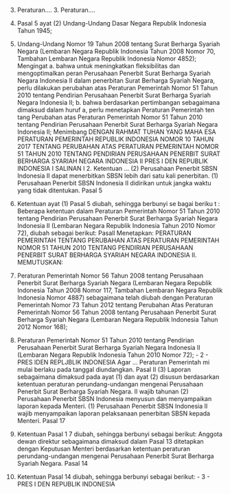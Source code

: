  3. Peraturan.... 3. Peraturan....
1. Pasal 5 ayat (2) Undang-Undang Dasar Negara Republik Indonesia Tahun 1945;
2. Undang-Undang Nomor 19 Tahun 2008 tentang Surat Berharga Syariah Negara (Lembaran Negara Republik Indonesia Tahun 2008 Nomor 70, Tambahan Lembaran Negara Republik Indonesia Nomor 4852); Mengingat a. bahwa untuk meningkatkan fleksibilitas dan mengoptimalkan peran Perusahaan Penerbit Surat Berharga Syariah Negara Indonesia II dalam penerbitan Surat Berharga Syariah Negara, perlu dilakukan perubahan atas Peraturan Pemerintah Nomor 51 Tahun 2010 tentang Pendirian Perusahaan Penerbit Surat Berharga Syariah Negara Indonesia II;
b. bahwa berdasarkan pertimbangan sebagaimana dimaksud dalam huruf a, perlu menetapkan Peraturan Pemerintah ten tang Perubahan atas Peraturan Pemerintah Nomor 51 Tahun 2010 tentang Pendirian Perusahaan Penerbit Surat Berharga Syariah Negara Indonesia II; Menimbang
DENGAN RAHMAT TUHAN YANG MAHA ESA PERATURAN PEMERINTAH REPUBLIK INDONESIA NOMOR 10 TAHUN 2017 TENTANG PERUBAHAN ATAS PERATURAN PEMERINTAH NOMOR 51 TAHUN 2010 TENTANG PENDIRIAN PERUSAHAAN PENERBIT SURAT BERHARGA SYARIAH NEGARA INDONESIA II PRES I DEN REPUBLIK INDONESIA I SALINAN I 2. Ketentuan ...
(2) Perusahaan Penerbit SBSN Indonesia II dapat menerbitkan SBSN lebih dari satu kali penerbitan.
(1) Perusahaan Penerbit SBSN Indonesia II didirikan untuk jangka waktu yang tidak ditentukan.
Pasal 5
1. Ketentuan ayat (1) Pasal 5 diubah, sehingga berbunyi se bagai beriku t : Beberapa ketentuan dalam Peraturan Pemerintah Nomor 51 Tahun 2010 tentang Pendirian Perusahaan Penerbit Surat Berharga Syariah Negara Indonesia II (Lembaran Negara Republik Indonesia Tahun 2010 Nomor 72), diubah sebagai berikut: Pasall Menetapkan: PERATURAN PEMERINTAH TENTANG PERUBAHAN ATAS PERATURAN PEMERINTAH NOMOR 51 TAHUN 2010 TENTANG PENDIRIAN PERUSAHAAN PENERBIT SURAT BERHARGA SYARIAH NEGARA INDONESIA II.
MEMUTUSKAN:

3. Peraturan Pemerintah Nomor 56 Tahun 2008 tentang Perusahaan Penerbit Surat Berharga Syariah Negara (Lembaran Negara Republik Indonesia Tahun 2008 Nomor 117, Tambahan Lembaran Negara Republik Indonesia Nomor 4887) sebagaimana telah diubah dengan Peraturan Pemerintah Nomor 73 Tahun 2012 tentang Perubahan Atas Peraturan Pemerintah Nomor 56 Tahun 2008 tentang Perusahaan Penerbit Surat Berharga Syariah Negara (Lembaran Negara Republik Indonesia Tahun 2012 Nomor 168);
4. Peraturan Pemerintah Nomor 51 Tahun 2010 tentang Pendirian Perusahaan Penerbit Surat Berharga Syariah Negara Indonesia II (Lembaran Negara Republik Indonesia Tahun 2010 Nomor 72); - 2 - PRES IDEN REPLJBLIK INDONESIA Agar ... Peraturan Pemerintah mi mulai berlaku pada tanggal diundangkan.
Pasal II
(3) Laporan sebagaimana dimaksud pada ayat (1) dan ayat (2) disusun berdasarkan ketentuan peraturan perundang-undangan mengenai Perusahaan Penerbit Surat Berharga Syariah Negara. II wajib tahunan (2) Perusahaan Penerbit SBSN Indonesia menyusun dan menyampaikan laporan kepada Menteri.
(1) Perusahaan Penerbit SBSN Indonesia II wajib menyampaikan laporan pelaksanaan penerbitan SBSN kepada Menteri.
Pasal 17
3. Ketentuan Pasal 1 7 diubah, sehingga berbunyi sebagai berikut: Anggota dewan direktur sebagaimana dimaksud dalam Pasal 13 ditetapkan dengan Keputusan Menteri berdasarkan ketentuan peraturan perundang-undangan mengenai Perusahaan Penerbit Surat Berharga Syariah Negara.
Pasal 14
2. Ketentuan Pasal 14 diubah, sehingga berbunyi sebagai berikut: - 3 - PRES I DEN REPUBLIK INDONESIA
